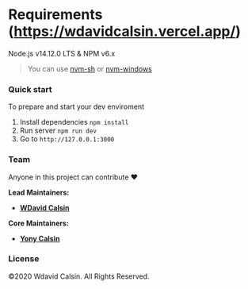 # Requirements (https://wdavidcalsin.vercel.app/)

Node.js v14.12.0 LTS & NPM v6.x

> You can use [nvm-sh](https://github.com/nvm-sh/nvm) or [nvm-windows](https://github.com/coreybutler/nvm-windows)

### Quick start

To prepare and start your dev enviroment

1. Install dependencies `npm install`
2. Run server `npm run dev`
3. Go to `http://127.0.0.1:3000`

### Team

Anyone in this project can contribute ❤️

**Lead Maintainers:**

-  [**WDavid Calsin**](https://github.com/wdavidcalsin)

**Core Maintainers:**

-  [**Yony Calsin**](https://github.com/yonycalsin)

### License

©2020 Wdavid Calsin. All Rights Reserved.
